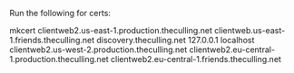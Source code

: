 Run the following for certs:

mkcert clientweb2.us-east-1.production.theculling.net clientweb.us-east-1.friends.theculling.net discovery.theculling.net 127.0.0.1 localhost clientweb2.us-west-2.production.theculling.net clientweb2.eu-central-1.production.theculling.net clientweb2.eu-central-1.friends.theculling.net
